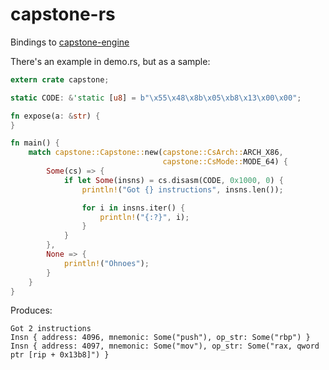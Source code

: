 capstone-rs
===========

Bindings to [capstone-engine][upstream]

There's an example in demo.rs, but as a sample:

```rust
extern crate capstone;

static CODE: &'static [u8] = b"\x55\x48\x8b\x05\xb8\x13\x00\x00";

fn expose(a: &str) {
}

fn main() {
    match capstone::Capstone::new(capstone::CsArch::ARCH_X86,
                                  capstone::CsMode::MODE_64) {
        Some(cs) => {
            if let Some(insns) = cs.disasm(CODE, 0x1000, 0) {
                println!("Got {} instructions", insns.len());

                for i in insns.iter() {
                    println!("{:?}", i);
                }
            }
        },
        None => {
            println!("Ohnoes");
        }
    }
}
```

Produces:

```
Got 2 instructions
Insn { address: 4096, mnemonic: Some("push"), op_str: Some("rbp") }
Insn { address: 4097, mnemonic: Some("mov"), op_str: Some("rax, qword ptr [rip + 0x13b8]") }
```

[upstream]: http://capstone-engine.org/
